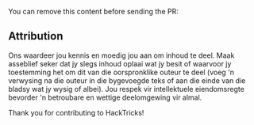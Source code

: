 You can remove this content before sending the PR:

## Attribution
Ons waardeer jou kennis en moedig jou aan om inhoud te deel. Maak asseblief seker dat jy slegs inhoud oplaai wat jy besit of waarvoor jy toestemming het om dit van die oorspronklike outeur te deel (voeg 'n verwysing na die outeur in die bygevoegde teks of aan die einde van die bladsy wat jy wysig of albei). Jou respek vir intellektuele eiendomsregte bevorder 'n betroubare en wettige deelomgewing vir almal.

Thank you for contributing to HackTricks!
